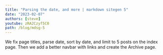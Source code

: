 ```yaml
---
title: "Parsing the date, and more | markdown sitegen 5"
date: "2023-02-07"
authors: [steve]
youtube: zRA2Czyf5C0
path: /blog/mdsg-5
---
```


<YouTubePlayer youtubeLink={frontmatter.youtube} />

We fix page titles, parse date, sort by date, and limit to 5 posts on the index page. Then we add a better navbar with links and create the Archive page.
